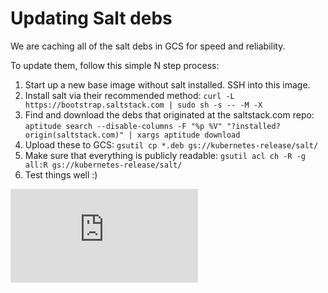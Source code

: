 # Updating Salt debs

We are caching all of the salt debs in GCS for speed and reliability.

To update them, follow this simple N step process:

1. Start up a new base image without salt installed.  SSH into this image.
2. Install salt via their recommended method: `curl -L https://bootstrap.saltstack.com | sudo sh -s -- -M -X`
3. Find and download the debs that originated at the saltstack.com repo: `aptitude search --disable-columns -F "%p %V" "?installed?origin(saltstack.com)" | xargs aptitude download`
4. Upload these to GCS: `gsutil cp *.deb gs://kubernetes-release/salt/`
5. Make sure that everything is publicly readable: `gsutil acl ch -R -g all:R gs://kubernetes-release/salt/`
6. Test things well :)


[![Analytics](https://kubernetes-site.appspot.com/UA-36037335-10/GitHub/cluster/c3/templates/README.md?pixel)]()
